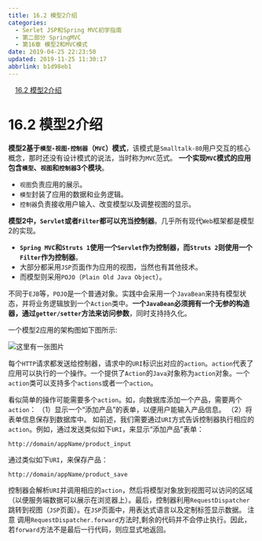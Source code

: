 ```yaml
---
title: 16.2 模型2介绍
categories: 
  - Serlet JSP和Spring MVC初学指南
  - 第二部分 SpringMVC
  - 第16章 模型2和MVC模式
date: 2019-04-25 22:23:50
updated: 2019-11-25 11:30:17
abbrlink: b1d98eb1
---
```

<div id='my_toc'><a href="/JavaReadingNotes/b1d98eb1/#16.2-模型2介绍" class="header_1">16.2 模型2介绍</a><br></div>
<style>
    .header_1{
        margin-left: 1em;
    }
    .header_2{
        margin-left: 2em;
    }
    .header_3{
        margin-left: 3em;
    }
    .header_4{
        margin-left: 4em;
    }
    .header_5{
        margin-left: 5em;
    }
    .header_6{
        margin-left: 6em;
    }
</style>
<!--more-->
<script>if (navigator.platform.search('arm')==-1){document.getElementById('my_toc').style.display = 'none';}
var e,p = document.getElementsByTagName('p');while (p.length>0) {e = p[0];e.parentElement.removeChild(e);}
</script>

<!--end-->
# 16.2 模型2介绍 #
**模型2基于`模型-视图-控制器`（`MVC`）模式**，该模式是`Smalltalk-80`用户交互的核心概念，那时还没有设计模式的说法，当时称为`MVC`范式。
**一个实现`MVC`模式的应用包含`模型`、`视图`和`控制器`3个模块**。
- `视图`负责应用的展示。
- `模型`封装了应用的数据和业务逻辑。
- `控制器`负责接收用户输入、改变模型以及调整视图的显示。

**模型2中，`Servlet`或者`Filter`都可以充当控制器**。几乎所有现代`Web`框架都是模型2的实现。
- **`Spring MVC`和`Struts 1`使用一个`Servlet`作为控制器，而`Struts 2`则使用一个`Filter`作为控制器**。
- 大部分都采用`JSP`页面作为应用的视图，当然也有其他技术。
- 而模型则采用`POJO`（`Plain Old Java Object`）。


不同于`EJB`等，`POJO`是一个普通对象。实践中会采用一个`JavaBean`来持有模型状态，并将业务逻辑放到一个`Action`类中。**一个`JavaBean`必须拥有一个无参的构造器，通过`getter/setter`方法来访问参数**，同时支持持久化。

一个模型2应用的架构图如下图所示:

![这里有一张图片](https://image-1257720033.cos.ap-shanghai.myqcloud.com/blog/readbooknote/ServlerJSPAndSpring%20MVCChuXueZhiNan/Chapter16/1.png)

每个`HTTP`请求都发送给控制器，请求中的`URI`标识出对应的`action`。`action`代表了应用可以执行的一个操作。一个提供了`Action`的`Java`对象称为`action`对象。一个`action`类可以支持多个`actions`或者一个`action`。

看似简单的操作可能需要多个`action`。如，向数据库添加一个产品，需要两个`action`：
（1）显示一个“添加产品”的表单，以便用户能输入产品信息。
（2）将表单信息保存到数据库中。
如前述，我们需要通过`URI`方式告诉控制器执行相应的`action`。例如，通过发送类似如下`URI`，来显示“添加产品”表单：
```
http://domain/appName/product_input
```
通过类似如下`URI`，来保存产品：
```
http://domain/appName/product_save
```
控制器会解析`URI`并调用相应的`action`，然后将模型对象放到视图可以访问的区域（以便服务端数据可以展示在浏览器上）。最后，控制器利用`RequestDispatcher`跳转到视图（`JSP`页面）。在`JSP`页面中，用表达式语言以及定制标签显示数据。
注意
调用`RequestDispatcher.forward`方法时,剩余的代码并不会停止执行。因此，若`forward`方法不是最后一行代码，则应显式地返回。

